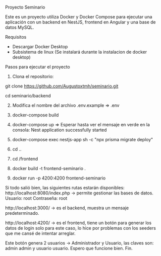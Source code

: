 Proyecto Seminario

Este es un proyecto utiliza Docker y Docker Compose para ejecutar una aplicación con un backend en NestJS, frontend en Angular y una base de datos MySQL.

Requisitos
- Descargar Docker Desktop
- Subsistema de linux (Se instalará durante la instalacion de docker desktop)

Pasos para ejecutar el proyecto

1. Clona el repositorio:

 git clone https://github.com/Augustoxtmh/seminario.git
 
 cd seminario/backend

2. Modifica el nombre del archivo .env.example => .env

3. docker-compose build
  
5. docker-compose up => Esperar hasta ver el mensaje en verde en la consola: Nest application successfully started
   
7. docker-compose exec nestjs-app sh -c "npx prisma migrate deploy"

8. cd ..
9. cd /frontend

10. docker build -t frontend-seminario .
11. docker run -p 4200:4200 frontend-seminario

Si todo salió bien, las siguientes rutas estarán disponibles:
http://localhost:8080/index.php -> permite gestionar las bases de datos.
Usuario: root Contraseña: root

http://localhost:3000/ -> es el backend, muestra un mensaje predeterminado.

http://localhost:4200/ -> es el frontend, tiene un botón para generar los datos de login solo para este caso, lo hice por problemas con los seeders que me cansé de intentar arreglar.

Este botón genera 2 usuarios -> Administrador y Usuario, las claves son: admin admin y usuario usuario.
Espero que funcione bien.
Fin.

